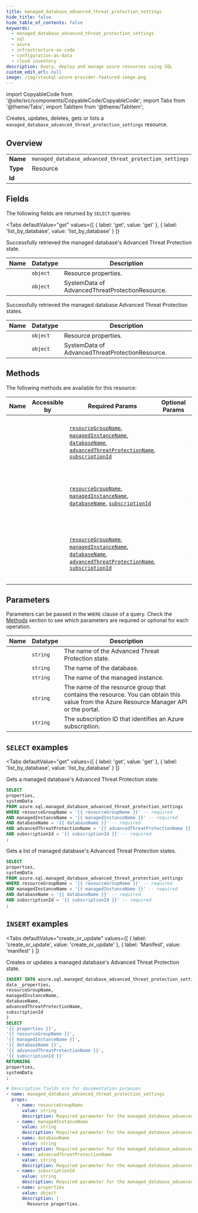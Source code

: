 ```yaml
--- 
title: managed_database_advanced_threat_protection_settings
hide_title: false
hide_table_of_contents: false
keywords:
  - managed_database_advanced_threat_protection_settings
  - sql
  - azure
  - infrastructure-as-code
  - configuration-as-data
  - cloud inventory
description: Query, deploy and manage azure resources using SQL
custom_edit_url: null
image: /img/stackql-azure-provider-featured-image.png
---
```


import CopyableCode from '@site/src/components/CopyableCode/CopyableCode';
import Tabs from '@theme/Tabs';
import TabItem from '@theme/TabItem';

Creates, updates, deletes, gets or lists a <code>managed_database_advanced_threat_protection_settings</code> resource.

## Overview
<table><tbody>
<tr><td><b>Name</b></td><td><code>managed_database_advanced_threat_protection_settings</code></td></tr>
<tr><td><b>Type</b></td><td>Resource</td></tr>
<tr><td><b>Id</b></td><td><CopyableCode code="azure.sql.managed_database_advanced_threat_protection_settings" /></td></tr>
</tbody></table>

## Fields

The following fields are returned by `SELECT` queries:

<Tabs
    defaultValue="get"
    values={[
        { label: 'get', value: 'get' },
        { label: 'list_by_database', value: 'list_by_database' }
    ]}
>
<TabItem value="get">

Successfully retrieved the managed database's Advanced Threat Protection state.

<table>
<thead>
    <tr>
    <th>Name</th>
    <th>Datatype</th>
    <th>Description</th>
    </tr>
</thead>
<tbody>
<tr>
    <td><CopyableCode code="properties" /></td>
    <td><code>object</code></td>
    <td>Resource properties.</td>
</tr>
<tr>
    <td><CopyableCode code="systemData" /></td>
    <td><code>object</code></td>
    <td>SystemData of AdvancedThreatProtectionResource.</td>
</tr>
</tbody>
</table>
</TabItem>
<TabItem value="list_by_database">

Successfully retrieved the managed database Advanced Threat Protection states.

<table>
<thead>
    <tr>
    <th>Name</th>
    <th>Datatype</th>
    <th>Description</th>
    </tr>
</thead>
<tbody>
<tr>
    <td><CopyableCode code="properties" /></td>
    <td><code>object</code></td>
    <td>Resource properties.</td>
</tr>
<tr>
    <td><CopyableCode code="systemData" /></td>
    <td><code>object</code></td>
    <td>SystemData of AdvancedThreatProtectionResource.</td>
</tr>
</tbody>
</table>
</TabItem>
</Tabs>

## Methods

The following methods are available for this resource:

<table>
<thead>
    <tr>
    <th>Name</th>
    <th>Accessible by</th>
    <th>Required Params</th>
    <th>Optional Params</th>
    <th>Description</th>
    </tr>
</thead>
<tbody>
<tr>
    <td><a href="#get"><CopyableCode code="get" /></a></td>
    <td><CopyableCode code="select" /></td>
    <td><a href="#parameter-resourceGroupName"><code>resourceGroupName</code></a>, <a href="#parameter-managedInstanceName"><code>managedInstanceName</code></a>, <a href="#parameter-databaseName"><code>databaseName</code></a>, <a href="#parameter-advancedThreatProtectionName"><code>advancedThreatProtectionName</code></a>, <a href="#parameter-subscriptionId"><code>subscriptionId</code></a></td>
    <td></td>
    <td>Gets a managed database's Advanced Threat Protection state.</td>
</tr>
<tr>
    <td><a href="#list_by_database"><CopyableCode code="list_by_database" /></a></td>
    <td><CopyableCode code="select" /></td>
    <td><a href="#parameter-resourceGroupName"><code>resourceGroupName</code></a>, <a href="#parameter-managedInstanceName"><code>managedInstanceName</code></a>, <a href="#parameter-databaseName"><code>databaseName</code></a>, <a href="#parameter-subscriptionId"><code>subscriptionId</code></a></td>
    <td></td>
    <td>Gets a list of managed database's Advanced Threat Protection states.</td>
</tr>
<tr>
    <td><a href="#create_or_update"><CopyableCode code="create_or_update" /></a></td>
    <td><CopyableCode code="insert" /></td>
    <td><a href="#parameter-resourceGroupName"><code>resourceGroupName</code></a>, <a href="#parameter-managedInstanceName"><code>managedInstanceName</code></a>, <a href="#parameter-databaseName"><code>databaseName</code></a>, <a href="#parameter-advancedThreatProtectionName"><code>advancedThreatProtectionName</code></a>, <a href="#parameter-subscriptionId"><code>subscriptionId</code></a></td>
    <td></td>
    <td>Creates or updates a managed database's Advanced Threat Protection state.</td>
</tr>
</tbody>
</table>

## Parameters

Parameters can be passed in the `WHERE` clause of a query. Check the [Methods](#methods) section to see which parameters are required or optional for each operation.

<table>
<thead>
    <tr>
    <th>Name</th>
    <th>Datatype</th>
    <th>Description</th>
    </tr>
</thead>
<tbody>
<tr id="parameter-advancedThreatProtectionName">
    <td><CopyableCode code="advancedThreatProtectionName" /></td>
    <td><code>string</code></td>
    <td>The name of the Advanced Threat Protection state.</td>
</tr>
<tr id="parameter-databaseName">
    <td><CopyableCode code="databaseName" /></td>
    <td><code>string</code></td>
    <td>The name of the database.</td>
</tr>
<tr id="parameter-managedInstanceName">
    <td><CopyableCode code="managedInstanceName" /></td>
    <td><code>string</code></td>
    <td>The name of the managed instance.</td>
</tr>
<tr id="parameter-resourceGroupName">
    <td><CopyableCode code="resourceGroupName" /></td>
    <td><code>string</code></td>
    <td>The name of the resource group that contains the resource. You can obtain this value from the Azure Resource Manager API or the portal.</td>
</tr>
<tr id="parameter-subscriptionId">
    <td><CopyableCode code="subscriptionId" /></td>
    <td><code>string</code></td>
    <td>The subscription ID that identifies an Azure subscription.</td>
</tr>
</tbody>
</table>

## `SELECT` examples

<Tabs
    defaultValue="get"
    values={[
        { label: 'get', value: 'get' },
        { label: 'list_by_database', value: 'list_by_database' }
    ]}
>
<TabItem value="get">

Gets a managed database's Advanced Threat Protection state.

```sql
SELECT
properties,
systemData
FROM azure.sql.managed_database_advanced_threat_protection_settings
WHERE resourceGroupName = '{{ resourceGroupName }}' -- required
AND managedInstanceName = '{{ managedInstanceName }}' -- required
AND databaseName = '{{ databaseName }}' -- required
AND advancedThreatProtectionName = '{{ advancedThreatProtectionName }}' -- required
AND subscriptionId = '{{ subscriptionId }}' -- required
;
```
</TabItem>
<TabItem value="list_by_database">

Gets a list of managed database's Advanced Threat Protection states.

```sql
SELECT
properties,
systemData
FROM azure.sql.managed_database_advanced_threat_protection_settings
WHERE resourceGroupName = '{{ resourceGroupName }}' -- required
AND managedInstanceName = '{{ managedInstanceName }}' -- required
AND databaseName = '{{ databaseName }}' -- required
AND subscriptionId = '{{ subscriptionId }}' -- required
;
```
</TabItem>
</Tabs>


## `INSERT` examples

<Tabs
    defaultValue="create_or_update"
    values={[
        { label: 'create_or_update', value: 'create_or_update' },
        { label: 'Manifest', value: 'manifest' }
    ]}
>
<TabItem value="create_or_update">

Creates or updates a managed database's Advanced Threat Protection state.

```sql
INSERT INTO azure.sql.managed_database_advanced_threat_protection_settings (
data__properties,
resourceGroupName,
managedInstanceName,
databaseName,
advancedThreatProtectionName,
subscriptionId
)
SELECT 
'{{ properties }}',
'{{ resourceGroupName }}',
'{{ managedInstanceName }}',
'{{ databaseName }}',
'{{ advancedThreatProtectionName }}',
'{{ subscriptionId }}'
RETURNING
properties,
systemData
;
```
</TabItem>
<TabItem value="manifest">

```yaml
# Description fields are for documentation purposes
- name: managed_database_advanced_threat_protection_settings
  props:
    - name: resourceGroupName
      value: string
      description: Required parameter for the managed_database_advanced_threat_protection_settings resource.
    - name: managedInstanceName
      value: string
      description: Required parameter for the managed_database_advanced_threat_protection_settings resource.
    - name: databaseName
      value: string
      description: Required parameter for the managed_database_advanced_threat_protection_settings resource.
    - name: advancedThreatProtectionName
      value: string
      description: Required parameter for the managed_database_advanced_threat_protection_settings resource.
    - name: subscriptionId
      value: string
      description: Required parameter for the managed_database_advanced_threat_protection_settings resource.
    - name: properties
      value: object
      description: |
        Resource properties.
```
</TabItem>
</Tabs>

